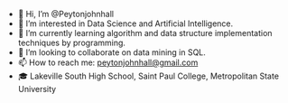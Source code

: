 - 👋 Hi, I’m @Peytonjohnhall
- 👀 I’m interested in Data Science and Artificial Intelligence.
- 🌱 I’m currently learning algorithm and data structure implementation techniques by programming.
- 💞️ I’m looking to collaborate on data mining in SQL.
- 📫 How to reach me: peytonjohnhall@gmail.com
- 🎓 Lakeville South High School, Saint Paul College, Metropolitan State University 

<!---
Peytonjohnhall/Peytonjohnhall is a ✨ special ✨ repository because its `README.md` (this file) appears on your GitHub profile.
You can click the Preview link to take a look at your changes.
--->
